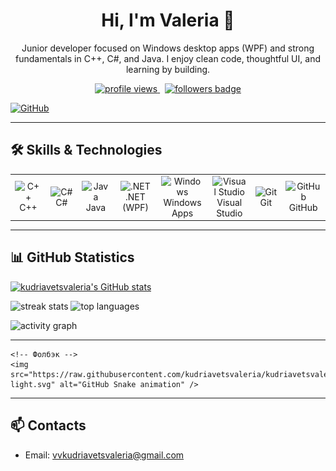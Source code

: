<!-- README.md (repo must be named exactly kudriavetsvaleria) -->

<h1 align="center">Hi, I'm Valeria 👋</h1>
<p align="center">
  Junior developer focused on Windows desktop apps (WPF) and strong fundamentals in C++, C#, and Java.
  I enjoy clean code, thoughtful UI, and learning by building.
</p>
<p align="center">
  <a href="https://github.com/kudriavetsvaleria">
    <img src="https://komarev.com/ghpvc/?username=kudriavetsvaleria&style=flat&label=Profile%20views&color=0f172a" alt="profile views" />
  </a>
  &nbsp;
  <a href="https://www.github.com/kudriavetsvaleria" target="_blank" rel="noreferrer">
    <img src="https://img.shields.io/github/followers/kudriavetsvaleria?logo=github&style=for-the-badge&color=3382ed&labelColor=000000" alt="followers badge" />
  </a>
</p>

<p align="left">
  <a href="https://www.github.com/kudriavetsvaleria" target="_blank" rel="noreferrer">
    <picture>
      <source media="(prefers-color-scheme: dark)" srcset="https://raw.githubusercontent.com/danielcranney/readme-generator/main/public/icons/socials/github-dark.svg" />
      <source media="(prefers-color-scheme: light)" srcset="https://raw.githubusercontent.com/danielcranney/readme-generator/main/public/icons/socials/github.svg" />
      <img src="https://raw.githubusercontent.com/danielcranney/readme-generator/main/public/icons/socials/github.svg" width="32" height="32" alt="GitHub" />
    </picture>
  </a>
</p>

---

## 🛠️ Skills & Technologies

<!-- Compact icon grid -->
<div align="center">

<table>
  <tr>
    <td align="center" width="96">
      <img src="https://skillicons.dev/icons?i=cpp" width="48" alt="C++"/><br>C++
    </td>
    <td align="center" width="96">
      <img src="https://skillicons.dev/icons?i=cs" width="48" alt="C#"/><br>C#
    </td>
    <td align="center" width="96">
      <img src="https://skillicons.dev/icons?i=java" width="48" alt="Java"/><br>Java
    </td>
    <td align="center" width="96">
      <img src="https://skillicons.dev/icons?i=dotnet" width="48" alt=".NET"/><br>.NET (WPF)
    </td>
    <td align="center" width="96">
      <img src="https://skillicons.dev/icons?i=windows" width="48" alt="Windows"/><br>Windows Apps
    </td>
    <td align="center" width="96">
      <img src="https://skillicons.dev/icons?i=visualstudio" width="48" alt="Visual Studio"/><br>Visual Studio
    </td>
    <td align="center" width="96">
      <img src="https://skillicons.dev/icons?i=git" width="48" alt="Git"/><br>Git
    </td>
    <td align="center" width="96">
      <img src="https://skillicons.dev/icons?i=github" width="48" alt="GitHub"/><br>GitHub
    </td>
  </tr>
</table>

</div>


---

## 📊 GitHub Statistics

<a href="https://www.github.com/kudriavetsvaleria">
  <img src="https://github-readme-stats.vercel.app/api?username=kudriavetsvaleria&show_icons=true&hide=&title_color=0f172a&text_color=ffffff&icon_color=3382ed&bg_color=000000&hide_border=true&show_icons=true" alt="kudriavetsvaleria's GitHub stats" />
</a>

<p align="left">
  <img src="https://streak-stats.demolab.com?user=kudriavetsvaleria&theme=transparent&hide_border=true&date_format=j%20M%5B%20Y%5D" height="165" alt="streak stats"/>
  <img src="https://github-readme-stats.vercel.app/api/top-langs/?username=kudriavetsvaleria&langs_count=10&layout=compact&title_color=0f172a&text_color=ffffff&bg_color=000000&hide_border=true&locale=en&custom_title=Top%20Languages" height="165" alt="top languages"/>
</p>

<p>
  <img src="https://github-readme-activity-graph.vercel.app/graph?username=kudriavetsvaleria&theme=github-compact&hide_border=true&area=true" alt="activity graph"/>
</p>

---

<p align="center">
  <picture>
    <!-- Синяя тема -->
    <source media="(prefers-color-scheme: dark)" srcset="https://raw.githubusercontent.com/kudriavetsvaleria/kudriavetsvaleria/main/output/snake-blue.svg" />

    <!-- Фолбэк -->
    <img src="https://raw.githubusercontent.com/kudriavetsvaleria/kudriavetsvaleria/main/output/snake-light.svg" alt="GitHub Snake animation" />
  </picture>
</p>




---

## 📫 Contacts
- Email: <a href="mailto:vvkudriavetsvaleria@gmail.com">vvkudriavetsvaleria@gmail.com</a>
